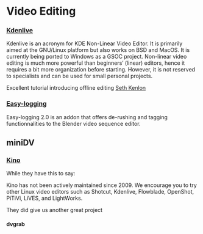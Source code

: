 # Video Editing

### [Kdenlive](https://kdenlive.org/)

Kdenlive is an acronym for KDE Non-Linear Video Editor. It is primarily aimed at the GNU/Linux platform but also works on BSD and MacOS. It is currently being ported to Windows as a GSOC project.
Non-linear video editing is much more powerful than beginners’ (linear) editors, hence it requires a bit more organization before starting. However, it is not reserved to specialists and can be used for small personal projects.

Excellent tutorial introducing offline editing [Seth Kenlon](https://opensource.com/life/16/1/offline-editing-kdenlive)

### [Easy-logging](http://easy-logging.net/)

Easy-logging 2.0 is an addon that offers de-rushing and tagging functionnalities to the Blender video sequence editor.

## miniDV

### [Kino](http://kinodv.org/)

While they have this to say:

Kino has not been actively maintained since 2009. We encourage you to try other Linux video editors such as Shotcut, Kdenlive, Flowblade, OpenShot, PiTiVi, LiVES, and LightWorks.

They did give us another great project

#### dvgrab







